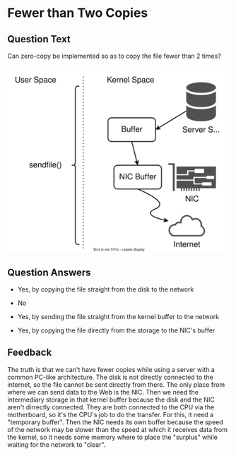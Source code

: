 # Fewer than Two Copies

## Question Text

Can zero-copy be implemented so as to copy the file fewer than 2 times?

![Zero-Copy](../media/server-copies-zero-copy.svg)

## Question Answers

- Yes, by copying the file straight from the disk to the network

+ No

- Yes, by sending the file straight from the kernel buffer to the network

- Yes, by copying the file directly from the storage to the NIC's buffer

## Feedback

The truth is that we can't have fewer copies while using a server with a common PC-like architecture.
The disk is not directly connected to the internet, so the file cannot be sent directly from there.
The only place from where we can send data to the Web is the NIC.
Then we need the intermediary storage in that kernel buffer because the disk and the NIC aren't dirrectly connected.
They are both connected to the CPU via the motherboard, so it's the CPU's job to do the transfer.
For this, it need a "temporary buffer".
Then the NIC needs its own buffer because the speed of the network may be slower than the speed at which it receives data from the kernel, so it needs some memory where to place the "surplus" while waiting for the network to "clear".
